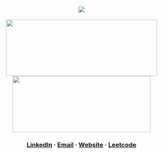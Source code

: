 <h1 align="center"><img src="https://readme-typing-svg.demolab.com?font=Secular+One&weight=600&size=45&duration=3000&color=7286D3&center=true&vCenter=true&width=435&lines=Hi%2C+I'm+Nico+%F0%9F%91%8B"/></a></h1>

<!-- [![wakatime](https://wakatime.com/badge/user/66fd5568-da32-466f-8a36-c16978837bac.svg)](https://wakatime.com/@varrix) -->

<p align="center">
  <img height="150" width="400" src="https://github-readme-stats-nico-himself.vercel.app/api?username=nico-himself&show_icons=true&count_private=true&include_all_commits=true&theme=tokyonight&hide=prs,issues" />
  <img height="150" width ="366" src="https://github-readme-stats.vercel.app/api/wakatime?username=@varrix&layout=compact&langs_count=6&theme=tokyonight" />
</p>

<h3 align="center" style="margin-bottom: 12px;">
  <a href="https://www.linkedin.com/in/nicosalm/" target="_blank">LinkedIn</a> · <a href="mailto:contact@nicosalm.dev">Email</a> · <a href="https://nicosalm.dev" target="_blank">Website</a> · <a href="https://leetcode.com/nico-himself" target="_blank">Leetcode</a>
</h3>
